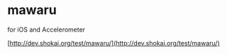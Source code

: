 mawaru
======
for iOS and Accelerometer

[http://dev.shokai.org/test/mawaru/](http://dev.shokai.org/test/mawaru/)
